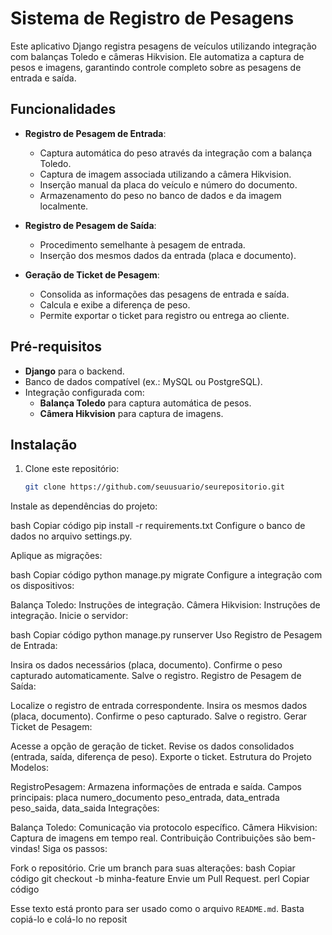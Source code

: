 # Sistema de Registro de Pesagens

Este aplicativo Django registra pesagens de veículos utilizando integração com balanças Toledo e câmeras Hikvision. Ele automatiza a captura de pesos e imagens, garantindo controle completo sobre as pesagens de entrada e saída.

## Funcionalidades

- **Registro de Pesagem de Entrada**:
  - Captura automática do peso através da integração com a balança Toledo.
  - Captura de imagem associada utilizando a câmera Hikvision.
  - Inserção manual da placa do veículo e número do documento.
  - Armazenamento do peso no banco de dados e da imagem localmente.

- **Registro de Pesagem de Saída**:
  - Procedimento semelhante à pesagem de entrada.
  - Inserção dos mesmos dados da entrada (placa e documento).

- **Geração de Ticket de Pesagem**:
  - Consolida as informações das pesagens de entrada e saída.
  - Calcula e exibe a diferença de peso.
  - Permite exportar o ticket para registro ou entrega ao cliente.

## Pré-requisitos

- **Django** para o backend.
- Banco de dados compatível (ex.: MySQL ou PostgreSQL).
- Integração configurada com:
  - **Balança Toledo** para captura automática de pesos.
  - **Câmera Hikvision** para captura de imagens.

## Instalação

1. Clone este repositório:
   ```bash
   git clone https://github.com/seuusuario/seurepositorio.git
Instale as dependências do projeto:

bash
Copiar código
pip install -r requirements.txt
Configure o banco de dados no arquivo settings.py.

Aplique as migrações:

bash
Copiar código
python manage.py migrate
Configure a integração com os dispositivos:

Balança Toledo: Instruções de integração.
Câmera Hikvision: Instruções de integração.
Inicie o servidor:

bash
Copiar código
python manage.py runserver
Uso
Registro de Pesagem de Entrada:

Insira os dados necessários (placa, documento).
Confirme o peso capturado automaticamente.
Salve o registro.
Registro de Pesagem de Saída:

Localize o registro de entrada correspondente.
Insira os mesmos dados (placa, documento).
Confirme o peso capturado.
Salve o registro.
Gerar Ticket de Pesagem:

Acesse a opção de geração de ticket.
Revise os dados consolidados (entrada, saída, diferença de peso).
Exporte o ticket.
Estrutura do Projeto
Modelos:

RegistroPesagem: Armazena informações de entrada e saída.
Campos principais:
placa
numero_documento
peso_entrada, data_entrada
peso_saida, data_saida
Integrações:

Balança Toledo: Comunicação via protocolo específico.
Câmera Hikvision: Captura de imagens em tempo real.
Contribuição
Contribuições são bem-vindas! Siga os passos:

Fork o repositório.
Crie um branch para suas alterações:
bash
Copiar código
git checkout -b minha-feature
Envie um Pull Request.
perl
Copiar código

Esse texto está pronto para ser usado como o arquivo `README.md`. Basta copiá-lo e colá-lo no reposit
